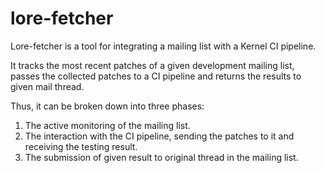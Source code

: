 # lore-fetcher

Lore-fetcher is a tool for integrating a mailing list with a Kernel CI pipeline.

It tracks the most recent patches of a given development mailing list, passes the collected
patches to a CI pipeline and returns the results to given mail thread.

Thus, it can be broken down into three phases:
1. The active monitoring of the mailing list.
2. The interaction with the CI pipeline, sending the patches to it and receiving the testing result.
3. The submission of given result to original thread in the mailing list.
